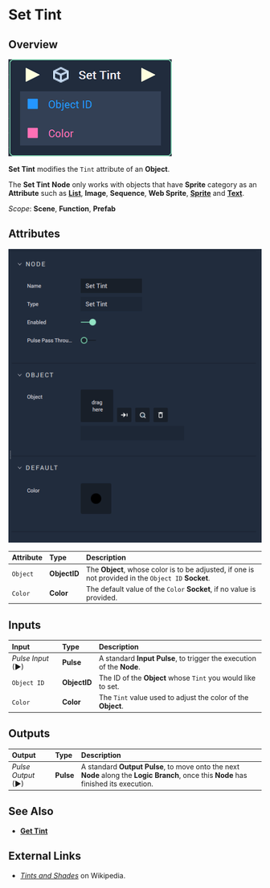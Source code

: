 # Set Tint

## Overview

![The Set Tint Node.](../../../.gitbook/assets/node-set-tint.png)

**Set Tint** modifies the `Tint` attribute of an **Object**.

The **Set Tint** **Node** only works with objects that have **Sprite** category as an **Attribute** such as [**List**](../../../objects-and-types/scene-objects/list-widget.md), **Image**, **Sequence**, **Web Sprite**, [**Sprite**](../../../objects-and-types/scene-objects/sprite.md) and [**Text**](../../../objects-and-types/scene-objects/text.md).

*Scope*: **Scene**, **Function**, **Prefab**

## Attributes

![The Set Tint Node Attributes.](../../../.gitbook/assets/node-set-tint-attr.png)

| Attribute | Type | Description |
| :--- | :--- | :--- |
| `Object` | **ObjectID** | The **Object**, whose color is to be adjusted, if one is not provided in the `Object ID` **Socket**. |
| `Color` | **Color** | The default value of the `Color` **Socket**, if no value is provided. |

## Inputs

| Input | Type | Description |
| :--- | :--- | :--- |
| _Pulse Input_ \(►\) | **Pulse** | A standard **Input Pulse**, to trigger the execution of the **Node**. |
| `Object ID` | **ObjectID** | The ID of the **Object** whose `Tint` you would like to set. |
| `Color` | **Color** | The `Tint` value used to adjust the  color of the **Object**. |

## Outputs

| Output | Type | Description |
| :--- | :--- | :--- |
| _Pulse Output_ \(►\) | **Pulse** | A standard **Output Pulse**, to move onto the next **Node** along the **Logic Branch**, once this **Node** has finished its execution. |

## See Also

* [**Get Tint**](get-tint.md)

## External Links

* [_Tints and Shades_](https://en.wikipedia.org/wiki/Tints_and_shades) on Wikipedia.

